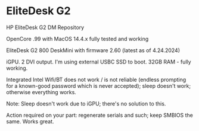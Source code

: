 # EliteDesk G2
 HP EliteDesk G2 DM Repository

OpenCore .99 with MacOS 14.4.x fully tested and working

EliteDesk G2 800 DeskMini with firmware 2.60 (latest as of 4.24.2024)

iGPU.  2 DVI output.  I'm using external USBC SSD to boot.  32GB RAM - fully working.

Integrated Intel Wifi/BT does not work / is not reliable (endless prompting for a known-good password which is never accepted); sleep doesn't work; otherwise everything works.  

Note: Sleep doesn't work due to iGPU; there's no solution to this.

Action required on your part: regenerate serials and such; keep SMBIOS the same.  Works great.
